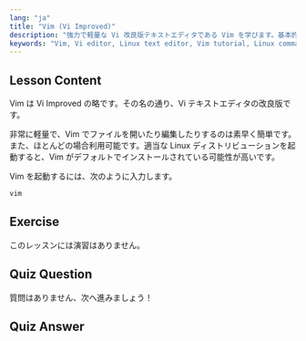 ```yaml
---
lang: "ja"
title: "Vim (Vi Improved)"
description: "強力で軽量な Vi 改良版テキストエディタである Vim を学びます。基本的な使い方と、Vim が Linux ユーザーにとって不可欠である理由を理解します。"
keywords: "Vim, Vi editor, Linux text editor, Vim tutorial, Linux commands, beginner Linux, Vim guide"
---
```


## Lesson Content

Vim は Vi Improved の略です。その名の通り、Vi テキストエディタの改良版です。

非常に軽量で、Vim でファイルを開いたり編集したりするのは素早く簡単です。また、ほとんどの場合利用可能です。適当な Linux ディストリビューションを起動すると、Vim がデフォルトでインストールされている可能性が高いです。

Vim を起動するには、次のように入力します。

```bash
vim
```

## Exercise

このレッスンには演習はありません。

## Quiz Question

質問はありません、次へ進みましょう！

## Quiz Answer
